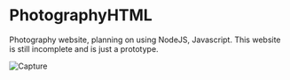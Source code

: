 # PhotographyHTML

Photography website, planning on using NodeJS, Javascript. 
This website is still incomplete and is just a prototype.
<br>

![Capture](https://user-images.githubusercontent.com/62488559/77329816-e6e7ea80-6cf4-11ea-9dc1-ed5c07080206.PNG)
